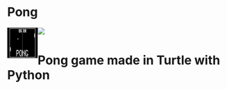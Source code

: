 # Pong
<img align="left" width=70px height=70px src="/image.jpg" alt="Pong Image">

<a href="https://github.com/Harry-Hopkinson">
	<img src= "https://images.weserv.nl/?url=avatars.githubusercontent.com/u/63599884?v=4&h=100&w=100&fit=cover&mask=circle&maxage=7d">
</a>

<h1>Pong game made in Turtle with Python</h1>
